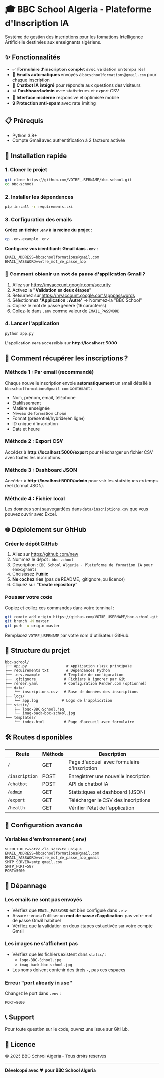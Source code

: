 # 🎓 BBC School Algeria - Plateforme d'Inscription IA

Système de gestion des inscriptions pour les formations Intelligence Artificielle destinées aux enseignants algériens.

## ✨ Fonctionnalités

- ✅ **Formulaire d'inscription complet** avec validation en temps réel
- 📧 **Emails automatiques** envoyés à `bbcschoolformations@gmail.com` pour chaque inscription
- 🤖 **Chatbot IA intégré** pour répondre aux questions des visiteurs
- 📊 **Dashboard admin** avec statistiques et export CSV
- 🎨 **Interface moderne** responsive et optimisée mobile
- 🔒 **Protection anti-spam** avec rate limiting

## 📋 Prérequis

- Python 3.8+
- Compte Gmail avec authentification à 2 facteurs activée

## 🚀 Installation rapide

### 1. Cloner le projet
```bash
git clone https://github.com/VOTRE_USERNAME/bbc-school.git
cd bbc-school
```

### 2. Installer les dépendances
```bash
pip install -r requirements.txt
```

### 3. Configuration des emails

**Créez un fichier `.env` à la racine du projet** :
```bash
cp .env.example .env
```

**Configurez vos identifiants Gmail dans `.env`** :
```env
EMAIL_ADDRESS=bbcschoolformations@gmail.com
EMAIL_PASSWORD=votre_mot_de_passe_app
```

### 🔐 Comment obtenir un mot de passe d'application Gmail ?

1. Allez sur https://myaccount.google.com/security
2. Activez la **"Validation en deux étapes"**
3. Retournez sur https://myaccount.google.com/apppasswords
4. Sélectionnez **"Application : Autre"** → Nommez-la "BBC School"
5. Copiez le mot de passe généré (16 caractères)
6. Collez-le dans `.env` comme valeur de `EMAIL_PASSWORD`

### 4. Lancer l'application
```bash
python app.py
```

L'application sera accessible sur **http://localhost:5000**

## 📧 Comment récupérer les inscriptions ?

### Méthode 1 : Par email (recommandé)
Chaque nouvelle inscription envoie **automatiquement** un email détaillé à `bbcschoolformations@gmail.com` contenant :
- Nom, prénom, email, téléphone
- Établissement
- Matière enseignée
- Niveau de formation choisi
- Format (présentiel/hybride/en ligne)
- ID unique d'inscription
- Date et heure

### Méthode 2 : Export CSV
Accédez à **http://localhost:5000/export** pour télécharger un fichier CSV avec toutes les inscriptions.

### Méthode 3 : Dashboard JSON
Accédez à **http://localhost:5000/admin** pour voir les statistiques en temps réel (format JSON).

### Méthode 4 : Fichier local
Les données sont sauvegardées dans `data/inscriptions.csv` que vous pouvez ouvrir avec Excel.

## 🌐 Déploiement sur GitHub

### Créer le dépôt GitHub

1. Allez sur https://github.com/new
2. Nommez le dépôt : `bbc-school`
3. Description : `BBC School Algeria - Plateforme de formation IA pour enseignants`
4. Choisissez **Public**
5. **Ne cochez rien** (pas de README, .gitignore, ou licence)
6. Cliquez sur **"Create repository"**

### Pousser votre code

Copiez et collez ces commandes dans votre terminal :

```bash
git remote add origin https://github.com/VOTRE_USERNAME/bbc-school.git
git branch -M master
git push -u origin master
```

Remplacez `VOTRE_USERNAME` par votre nom d'utilisateur GitHub.

## 📁 Structure du projet

```
bbc-school/
├── app.py                  # Application Flask principale
├── requirements.txt        # Dépendances Python
├── .env.example           # Template de configuration
├── .gitignore             # Fichiers à ignorer par Git
├── render.yaml            # Configuration Render.com (optionnel)
├── data/
│   └── inscriptions.csv   # Base de données des inscriptions
├── logs/
│   └── app.log           # Logs de l'application
├── static/
│   ├── logo-BBC-School.jpg
│   └── imag-back-bbc-school.jpg
└── templates/
    └── index.html         # Page d'accueil avec formulaire
```

## 🛠️ Routes disponibles

| Route | Méthode | Description |
|-------|---------|-------------|
| `/` | GET | Page d'accueil avec formulaire d'inscription |
| `/inscription` | POST | Enregistrer une nouvelle inscription |
| `/chatbot` | POST | API du chatbot IA |
| `/admin` | GET | Statistiques et dashboard (JSON) |
| `/export` | GET | Télécharger le CSV des inscriptions |
| `/health` | GET | Vérifier l'état de l'application |

## 🔧 Configuration avancée

### Variables d'environnement (.env)

```env
SECRET_KEY=votre_cle_secrete_unique
EMAIL_ADDRESS=bbcschoolformations@gmail.com
EMAIL_PASSWORD=votre_mot_de_passe_app_gmail
SMTP_SERVER=smtp.gmail.com
SMTP_PORT=587
PORT=5000
```

## 🐛 Dépannage

### Les emails ne sont pas envoyés
- Vérifiez que `EMAIL_PASSWORD` est bien configuré dans `.env`
- Assurez-vous d'utiliser un **mot de passe d'application**, pas votre mot de passe Gmail habituel
- Vérifiez que la validation en deux étapes est activée sur votre compte Gmail

### Les images ne s'affichent pas
- Vérifiez que les fichiers existent dans `static/` :
  - `logo-BBC-School.jpg`
  - `imag-back-bbc-school.jpg`
- Les noms doivent contenir des tirets `-`, pas des espaces

### Erreur "port already in use"
Changez le port dans `.env` :
```env
PORT=8000
```

## 📞 Support

Pour toute question sur le code, ouvrez une issue sur GitHub.

## 📄 Licence

© 2025 BBC School Algeria - Tous droits réservés

---

**Développé avec ❤️ pour BBC School Algeria**
